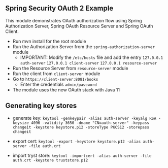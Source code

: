 ## Spring Security OAuth 2 Example

This module demonstrates OAuth authorization flow using Spring Authorization Server, Spring OAuth Resource Server and
Spring OAuth Client.

- Run mvn install for the root module 
- Run the Authorization Server from the `spring-authorization-server` module
    - IMPORTANT: Modify the `/etc/hosts` file and add the entry `127.0.0.1 auth-server` `127.0.0.1 client-server` `127.0.0.1 resource-server`
- Run the Resource Server from `resource-server` module
- Run the client from `client-server` module
- Go to `https://client-server:8081/books`
    - Enter the credentials `admin/password`
- The module uses the new OAuth stack with Java 11

## Generating key stores

- generate key: `keytool -genkeypair -alias auth-server -keyalg RSA -keysize 4096 -validity 3650 -dname "CN=auth-server" -keypass changeit -keystore keystore.p12 -storeType PKCS12 -storepass changeit`

- export cert: `keytool -export -keystore keystore.p12 -alias auth-server -file auth.crt`

- import tryst store: `keytool -importcert -alias auth-server -file auth.crt -keystore truststore.p12`